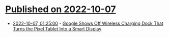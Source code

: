 # [Published on 2022-10-07](index.md)

* [2022-10-07, 01:25:00](https://hardware.slashdot.org/story/22/10/06/2216257/google-shows-off-wireless-charging-dock-that-turns-the-pixel-tablet-into-a-smart-display?utm_source=rss1.0mainlinkanon&utm_medium=feed) - [Google Shows Off Wireless Charging Dock That Turns the Pixel Tablet Into a Smart Display](https://hardware.slashdot.org/story/22/10/06/2216257/google-shows-off-wireless-charging-dock-that-turns-the-pixel-tablet-into-a-smart-display?utm_source=rss1.0mainlinkanon&utm_medium=feed)
